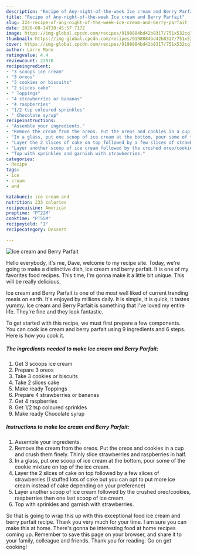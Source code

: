```yaml
---
description: "Recipe of Any-night-of-the-week Ice cream and Berry Parfait"
title: "Recipe of Any-night-of-the-week Ice cream and Berry Parfait"
slug: 224-recipe-of-any-night-of-the-week-ice-cream-and-berry-parfait
date: 2020-08-14T20:45:57.717Z
image: https://img-global.cpcdn.com/recipes/9198884bd42b8317/751x532cq70/ice-cream-and-berry-parfait-recipe-main-photo.jpg
thumbnail: https://img-global.cpcdn.com/recipes/9198884bd42b8317/751x532cq70/ice-cream-and-berry-parfait-recipe-main-photo.jpg
cover: https://img-global.cpcdn.com/recipes/9198884bd42b8317/751x532cq70/ice-cream-and-berry-parfait-recipe-main-photo.jpg
author: Larry Mann
ratingvalue: 4.4
reviewcount: 22078
recipeingredient:
- "3 scoops ice cream"
- "3 oreos"
- "3 cookies or biscuits"
- "2 slices cake"
- " Toppings"
- "4 strawberries or bananas"
- "4 raspberries"
- "1/2 tsp coloured sprinkles"
- " Chocolate syrup"
recipeinstructions:
- "Assemble your ingredients."
- "Remove the cream from the oreos. Put the oreos and cookies in a cup and crush them finely. Thinly slice strawberries and raspberries in half."
- "In a glass, put one scoop of ice cream at the bottom, pour some of the cookie mixture on top of the ice cream."
- "Layer the 2 slices of cake on top followed by a few slices of strawberries (I stuffed lots of cake but you can opt to put more ice cream instead of cake depending on your preference)"
- "Layer another scoop of ice cream followed by the crushed oreo/cookies, raspberries then one last scoop of ice cream."
- "Top with sprinkles and garnish with strawberries."
categories:
- Recipe
tags:
- ice
- cream
- and

katakunci: ice cream and 
nutrition: 233 calories
recipecuisine: American
preptime: "PT22M"
cooktime: "PT55M"
recipeyield: "1"
recipecategory: Dessert

---
```



![Ice cream and Berry Parfait](https://img-global.cpcdn.com/recipes/9198884bd42b8317/751x532cq70/ice-cream-and-berry-parfait-recipe-main-photo.jpg)

Hello everybody, it's me, Dave, welcome to my recipe site. Today, we're going to make a distinctive dish, ice cream and berry parfait. It is one of my favorites food recipes. This time, I'm gonna make it a little bit unique. This will be really delicious.



Ice cream and Berry Parfait is one of the most well liked of current trending meals on earth. It's enjoyed by millions daily. It is simple, it is quick, it tastes yummy. Ice cream and Berry Parfait is something that I've loved my entire life. They're fine and they look fantastic.


To get started with this recipe, we must first prepare a few components. You can cook ice cream and berry parfait using 9 ingredients and 6 steps. Here is how you cook it.

<!--inarticleads1-->

##### The ingredients needed to make Ice cream and Berry Parfait:

1. Get 3 scoops ice cream
1. Prepare 3 oreos
1. Take 3 cookies or biscuits
1. Take 2 slices cake
1. Make ready  Toppings
1. Prepare 4 strawberries or bananas
1. Get 4 raspberries
1. Get 1/2 tsp coloured sprinkles
1. Make ready  Chocolate syrup




<!--inarticleads2-->

##### Instructions to make Ice cream and Berry Parfait:

1. Assemble your ingredients.
1. Remove the cream from the oreos. Put the oreos and cookies in a cup and crush them finely. Thinly slice strawberries and raspberries in half.
1. In a glass, put one scoop of ice cream at the bottom, pour some of the cookie mixture on top of the ice cream.
1. Layer the 2 slices of cake on top followed by a few slices of strawberries (I stuffed lots of cake but you can opt to put more ice cream instead of cake depending on your preference)
1. Layer another scoop of ice cream followed by the crushed oreo/cookies, raspberries then one last scoop of ice cream.
1. Top with sprinkles and garnish with strawberries.




So that is going to wrap this up with this exceptional food ice cream and berry parfait recipe. Thank you very much for your time. I am sure you can make this at home. There's gonna be interesting food at home recipes coming up. Remember to save this page on your browser, and share it to your family, colleague and friends. Thank you for reading. Go on get cooking!
